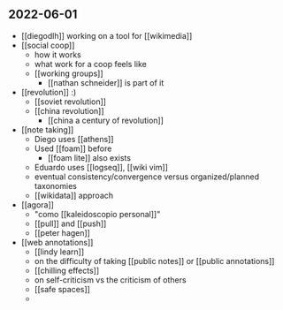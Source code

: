 ## 2022-06-01
- [[diegodlh]] working on a tool for [[wikimedia]]
- [[social coop]]
    - how it works
    - what work for a coop feels like
    - [[working groups]] 
        - [[nathan schneider]] is part of it
- [[revolution]] :)
    - [[soviet revolution]]
    - [[china revolution]]
        - [[china a century of revolution]]
- [[note taking]]
    - Diego uses [[athens]]
    - Used [[foam]] before
        - [[foam lite]] also exists
    - Eduardo uses [[logseq]], [[wiki vim]]
    - eventual consistency/convergence versus organized/planned taxonomies
    - [[wikidata]] approach
- [[agora]]
    - "como [[kaleidoscopio personal]]"
    - [[pull]] and [[push]]
    - [[peter hagen]]
- [[web annotations]]
    - [[lindy learn]]
    - on the difficulty of taking [[public notes]] or [[public annotations]]
    - [[chilling effects]]
    - on self-criticism vs the criticism of others
    - [[safe spaces]]
    -